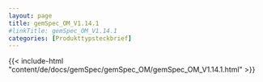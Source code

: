 ```yaml
---
layout: page
title: gemSpec_OM_V1.14.1
#linkTitle: gemSpec_OM_V1.14.1
categories: [Produkttypsteckbrief]
---
```

{{< include-html "content/de/docs/gemSpec/gemSpec_OM/gemSpec_OM_V1.14.1.html" >}}